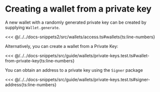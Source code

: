 # Creating a wallet from a private key

A new wallet with a randomly generated private key can be created by supplying `Wallet.generate`.

<<< @/../../docs-snippets2/src/wallets/access.ts#wallets{ts:line-numbers}

Alternatively, you can create a wallet from a Private Key:

<<< @/../../docs-snippets/src/guide/wallets/private-keys.test.ts#wallet-from-private-key{ts:line-numbers}

You can obtain an address to a private key using the `Signer` package

<<< @/../../docs-snippets/src/guide/wallets/private-keys.test.ts#signer-address{ts:line-numbers}
